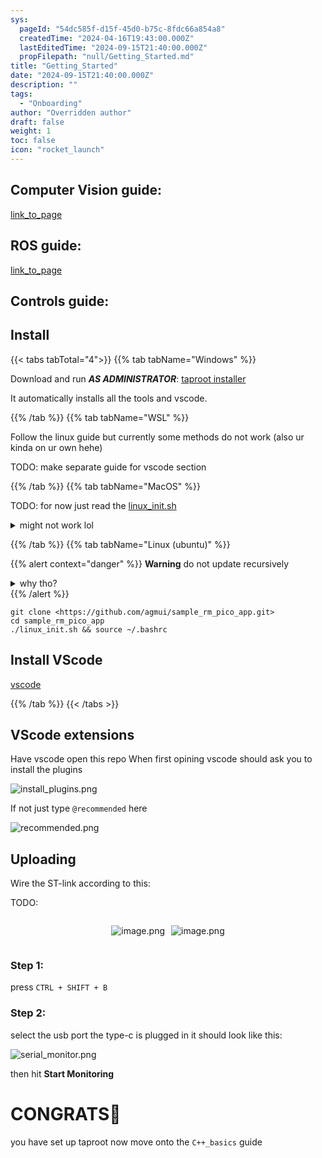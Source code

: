 ```yaml
---
sys:
  pageId: "54dc585f-d15f-45d0-b75c-8fdc66a854a8"
  createdTime: "2024-04-16T19:43:00.000Z"
  lastEditedTime: "2024-09-15T21:40:00.000Z"
  propFilepath: "null/Getting_Started.md"
title: "Getting_Started"
date: "2024-09-15T21:40:00.000Z"
description: ""
tags:
  - "Onboarding"
author: "Overridden author"
draft: false
weight: 1
toc: false
icon: "rocket_launch"
---
```


## Computer Vision guide:

[link_to_page](86d45bc0-388b-4d26-8848-44f255f73d0e)

## ROS guide:

[link_to_page](3c76c1de-ec8f-46d6-8b0a-294005edc2d5)

## Controls guide:

## Install

{{< tabs tabTotal="4">}}
{{% tab tabName="Windows" %}}

Download and run _**AS ADMINISTRATOR**_: [taproot installer](https://github.com/Thornbots/TeachingFreshies/releases/tag/1.0)

It automatically installs all the tools and vscode.

{{% /tab %}}
{{% tab tabName="WSL" %}}

Follow the linux guide but currently some methods do not work (also ur kinda on ur own hehe)

TODO: make separate guide for vscode section

{{% /tab %}}
{{% tab tabName="MacOS" %}}

TODO: for now just read the [linux_init.sh](https://github.com/agmui/sample_rm_pico_app/blob/main/linux_init.sh)

<details>
<summary>might not work lol</summary>

`brew install libusb pkg-config`

Next install: [vscode](https://code.visualstudio.com/Download)

</details>

{{% /tab %}}
{{% tab tabName="Linux (ubuntu)" %}}

{{% alert context="danger" %}}
**Warning** do not update recursively
<details>
<summary>why tho?</summary>
There are some submodules that may go on for a while (like tinyusb) and I highly
recommend you don't need to get them.
If you want to see what submodules I update just look in `linux_init.sh`
</details>
{{% /alert %}}

```shell
git clone <https://github.com/agmui/sample_rm_pico_app.git>
cd sample_rm_pico_app
./linux_init.sh && source ~/.bashrc
```

## Install VScode

[vscode](https://code.visualstudio.com/Download)

{{% /tab %}}
{{< /tabs >}}

## VScode extensions

Have vscode open this repo
When first opining vscode should ask you to install the plugins

![install_plugins.png](https://prod-files-secure.s3.us-west-2.amazonaws.com/d518164a-d88e-44d1-a4ee-3adb3bd8bce0/89bd30f0-1825-4e77-867b-0a41ce370880/install_plugins.png?X-Amz-Algorithm=AWS4-HMAC-SHA256&X-Amz-Content-Sha256=UNSIGNED-PAYLOAD&X-Amz-Credential=ASIAZI2LB466T62OPNZL%2F20250205%2Fus-west-2%2Fs3%2Faws4_request&X-Amz-Date=20250205T050806Z&X-Amz-Expires=3600&X-Amz-Security-Token=IQoJb3JpZ2luX2VjECUaCXVzLXdlc3QtMiJIMEYCIQCQA0Jbde3UC9q4SUQg9aHaAXeVS5Pr3yimBqHWoAPU1QIhAKjhPSd4KEENMu3FC0RUoS93IZyecHPkmCxCvOFctXKkKv8DCD4QABoMNjM3NDIzMTgzODA1IgxXh0TEPfzKiHNdjdkq3APsFN0HfLwhY6kmJ%2F3LYIkASPup91Xw%2Fk3ObvGfk95kVyUyVtQu0HGGZqTRSvrF7Ocog8w%2BaWsBMKjoRFLKeUIBul17rhFKlw1eXL5bebXspsKgqvXRV4P9%2B4G%2FoVnHl9mO2vFq%2BQgo71NhUKvQwuFo%2BHeJB5llNjlTASip4DKM2Fg8NbOkKYR8nNQJSHJEH2C80Hmp2Kk8asuAX0hHr9NXArqP5Iw%2FJ9DeiCvdcFPWpFKpg8%2Bh0RGkXYneTi%2FmQJePFQpJRjyWQhGCGy4JtTL35PMmeswnGkwNRrk7KIaatocfbI7aNwDI8qvc2sxAF%2BQVMYv3AcCwgMCEdpcBjB0YZxyCQwt6P0%2B%2BrgUHMq3pUovkhUZtH3l2aqlsJm4Z3QI1amORJfOGjSelzfJ7da1o2Kr5ziE5gshGoiBxo%2Fr2%2BOqFzVeWZMZxp6AK77fnt2uVQxxghpjStfD5POFUCalMkxifoQ3GVAa9Hy8Uyl0ITu7RRTog3eIYrCHgocQNGLPDpHK8lkCzsipHH3MCFCDqk%2BNPD%2FIFudIsdvS%2BxWWo1lQfU1k%2FURP%2BXn8fYKG1Lew0pjMZyuUZq9EYQ6B7dS%2F%2F6mJbnI8bkPWT1pSk9F4%2B%2Bx%2FiSugNEkwhS1AKNjCc34u9BjqkAQEMTiXWF24r8rn%2FM%2BN%2FXQRY%2FAt34%2BaZ6cwFLU1%2B5UHRJyC7zAEmrYupCYBVFkimQ5U7nGEJ7HwwHB7pBexoxcNYxsM9QFXdcpFAnZSPQrrLm7kiccRpjOtKDseiwhEjuQcGOKFJYcD7b04vfdcTNxWtu8Js%2Bg8LiqZ23g9MOJ1cOyhcze1bvo%2BMKrfDl3xhgqM0c83wz7Rzsjwz5vp%2BCGUJW0cI&X-Amz-Signature=549d1177fa4750e1d7a14cecf8578b804ba800db5c6673e15bb9a265e0aa6d30&X-Amz-SignedHeaders=host&x-id=GetObject)

If not just type `@recommended` here  

![recommended.png](https://prod-files-secure.s3.us-west-2.amazonaws.com/d518164a-d88e-44d1-a4ee-3adb3bd8bce0/61e661e9-5d85-4dfc-be0d-8d2097a5e793/recommended.png?X-Amz-Algorithm=AWS4-HMAC-SHA256&X-Amz-Content-Sha256=UNSIGNED-PAYLOAD&X-Amz-Credential=ASIAZI2LB466T62OPNZL%2F20250205%2Fus-west-2%2Fs3%2Faws4_request&X-Amz-Date=20250205T050806Z&X-Amz-Expires=3600&X-Amz-Security-Token=IQoJb3JpZ2luX2VjECUaCXVzLXdlc3QtMiJIMEYCIQCQA0Jbde3UC9q4SUQg9aHaAXeVS5Pr3yimBqHWoAPU1QIhAKjhPSd4KEENMu3FC0RUoS93IZyecHPkmCxCvOFctXKkKv8DCD4QABoMNjM3NDIzMTgzODA1IgxXh0TEPfzKiHNdjdkq3APsFN0HfLwhY6kmJ%2F3LYIkASPup91Xw%2Fk3ObvGfk95kVyUyVtQu0HGGZqTRSvrF7Ocog8w%2BaWsBMKjoRFLKeUIBul17rhFKlw1eXL5bebXspsKgqvXRV4P9%2B4G%2FoVnHl9mO2vFq%2BQgo71NhUKvQwuFo%2BHeJB5llNjlTASip4DKM2Fg8NbOkKYR8nNQJSHJEH2C80Hmp2Kk8asuAX0hHr9NXArqP5Iw%2FJ9DeiCvdcFPWpFKpg8%2Bh0RGkXYneTi%2FmQJePFQpJRjyWQhGCGy4JtTL35PMmeswnGkwNRrk7KIaatocfbI7aNwDI8qvc2sxAF%2BQVMYv3AcCwgMCEdpcBjB0YZxyCQwt6P0%2B%2BrgUHMq3pUovkhUZtH3l2aqlsJm4Z3QI1amORJfOGjSelzfJ7da1o2Kr5ziE5gshGoiBxo%2Fr2%2BOqFzVeWZMZxp6AK77fnt2uVQxxghpjStfD5POFUCalMkxifoQ3GVAa9Hy8Uyl0ITu7RRTog3eIYrCHgocQNGLPDpHK8lkCzsipHH3MCFCDqk%2BNPD%2FIFudIsdvS%2BxWWo1lQfU1k%2FURP%2BXn8fYKG1Lew0pjMZyuUZq9EYQ6B7dS%2F%2F6mJbnI8bkPWT1pSk9F4%2B%2Bx%2FiSugNEkwhS1AKNjCc34u9BjqkAQEMTiXWF24r8rn%2FM%2BN%2FXQRY%2FAt34%2BaZ6cwFLU1%2B5UHRJyC7zAEmrYupCYBVFkimQ5U7nGEJ7HwwHB7pBexoxcNYxsM9QFXdcpFAnZSPQrrLm7kiccRpjOtKDseiwhEjuQcGOKFJYcD7b04vfdcTNxWtu8Js%2Bg8LiqZ23g9MOJ1cOyhcze1bvo%2BMKrfDl3xhgqM0c83wz7Rzsjwz5vp%2BCGUJW0cI&X-Amz-Signature=6853b61eca438ca886dbf5ee5d3be05a04349bcc2c0dfe99e932c65b4d7ab6c2&X-Amz-SignedHeaders=host&x-id=GetObject)

## Uploading

Wire the ST-link according to this:

TODO:

<div style="display: flex;flex-direction: row; column-gap:10px; max-width: 630px;justify-content: center;">
<div>

![image.png](https://prod-files-secure.s3.us-west-2.amazonaws.com/d518164a-d88e-44d1-a4ee-3adb3bd8bce0/210ecb78-1116-4d7b-b9b7-2292f66fa2c2/image.png?X-Amz-Algorithm=AWS4-HMAC-SHA256&X-Amz-Content-Sha256=UNSIGNED-PAYLOAD&X-Amz-Credential=ASIAZI2LB466Y7KW52UW%2F20250205%2Fus-west-2%2Fs3%2Faws4_request&X-Amz-Date=20250205T050807Z&X-Amz-Expires=3600&X-Amz-Security-Token=IQoJb3JpZ2luX2VjECUaCXVzLXdlc3QtMiJHMEUCIQDxGWSZ6Otw5JsXyJKwoUm7U8VwDfVoJC%2FSfS0gOYrB7gIgFfCbX2eZYHogJPqyUBsN%2B23lTSteGDilfuFjvGCae2Iq%2FwMIPhAAGgw2Mzc0MjMxODM4MDUiDBfxhcGE1ec8wZFs1yrcAyomN%2BrgSjpdgrr7m7ftS1ze7XoQNZALxP4gCpyUVGkKerp2z5rEDONLuwBGLC2TUN0YqaINfAIcials7TBDNblCSawksstSnLdS6zdwuZK2D354kEzD%2BoPlrgBOtTafaqqi0MJaG4rJv5vN4qSm58nKA%2F0nZfRQOgErcmJ%2FD4cA0XkiY%2Feuukzbf4KfRS6BYo0qs5QtqFTG1PwON4eDG6X3isKuNP0hbbEnTvivauIzO2C6t85z7jNWMlv4LRuPb5DIFGPbGNxfd6Rh7HY8zY%2F2%2FUV1V8lZLs4%2FYAsEchc%2BfSk5efBCMZZAP9tqSY7ZH1HF9%2BmSU6%2FlxjT1x6T5A1cTovYjuqTOWjJQvTEMhpPaGOAmSD5GJXg7k9jMKapi3xrljR%2BAE2%2BSCnukDbBTTOZ%2F3CoRg%2BCPrXkm1cLIIDixD3letCVB4KlhkldxFyVLvgj0fttfY91g9ZuoI6QOAHhWDIpkOsb2eQi75IltMwpnJLeNrz7Y4aJcY4kcOEoUT5QD2QZpfpMj5kBPohusWONCRb25Lk4x9CeQljQFBKgUS1g2Nw%2FRoQm3sbcRvcgm3jMal4IOGHN671kJfm8Yhh7UMZpDfBjC8%2BnrCJiFeRu1vmurnvlhJDivtj7MMNzfi70GOqUBwPP0o17G5qCpAds72Adwn2sby2d5QNzQ3drj8sdpkqlfNuQbbYSxmvIhre8%2FjuesGKgDiMdd8JZaiqYf0XMjqXyJSu%2F5dRpRPREQy9EtMP0ByzdaFAAQrAgEXtdv3edaKDq%2BXJwN8zxkufsHziqojSh70hJW2SiMvoKcuVzmXYT09Ql8hUUU2wfFXZVVCm8IBPGWkF4kM54F9IjMHk6rl75RzR4K&X-Amz-Signature=234fa485563ff0361e545ac7f2ce1557bcad4b782a8c48d93091b588417a7064&X-Amz-SignedHeaders=host&x-id=GetObject)

</div>
<div>

![image.png](https://prod-files-secure.s3.us-west-2.amazonaws.com/d518164a-d88e-44d1-a4ee-3adb3bd8bce0/33a0fd0f-8ca6-4a86-8e09-26e95ded1fff/image.png?X-Amz-Algorithm=AWS4-HMAC-SHA256&X-Amz-Content-Sha256=UNSIGNED-PAYLOAD&X-Amz-Credential=ASIAZI2LB466Y7NR6N46%2F20250205%2Fus-west-2%2Fs3%2Faws4_request&X-Amz-Date=20250205T050808Z&X-Amz-Expires=3600&X-Amz-Security-Token=IQoJb3JpZ2luX2VjECUaCXVzLXdlc3QtMiJGMEQCIDsghc58DIfvm%2FLCa3y8hJeMNml%2FO%2FVlAMkKfQtD7bf2AiBDDrtG2khmnJkp5h1TYmFsz5k67jgUUpnluD68T%2F2cRyr%2FAwg%2BEAAaDDYzNzQyMzE4MzgwNSIM4KyjU9I4obY0kf1%2FKtwDxLbs%2FSeCLs3%2BtjH8uPO2r3hvmabagLV4O2BDlYexh661qtGWXZNNxFxvdg8RIkYvz5FOx3TRp00UA2A7sAg7c1GD2xt0Lfbu32tC9QE%2Br%2BMJ%2BC0aJ6jPf%2BqPocSikzTv40T2hyUHF7ch0%2FBI82K8JaXtMybYRMK%2Fsd3nFMJDOmT7zq2DBzGfNPA66AlUjv478xaZgZ1DBQBfXNjYcxmi7jwQRjAybFOHCldHZVjnkGUeRdE5H1xa3JoQFzMSCxFSxU5mZXS34Uoi98FcUkGwycBUUf2RrWJKzkkpo2%2Fzt1PHPZhJTndZ1YQZqkmijIUr%2Fg%2Bt53%2BilQVHa%2B04Cv9WABqByWrBuJtk78A6SS1OlSBtjOUAjM7lKykbKewUZ2WVGTS8k6nU%2Bkgz5nsczBuD4qxH2%2BuVei%2Fsf0MF6FoPmuYTRRUtbSTOB9H4bJkCLQBSp7vnVHkQZiLAi3Cz%2B7nDbZdYfcawr6Q9i9sYcgNZpmLvL6yC%2BnTBm2k5ME1rQ5fZXJg3UHajXpcxD9jXx2KtWicI96%2BIhMA9qFNTwVsC6ptaiJ3p1AasqB7J3Vz3mrFKZoB7%2BLRIL3ZSDHqTSuC3SOyoddPxSiiJ9V9hZxtpHtMlww8eCzyG9XQvqHkw6t6LvQY6pgGeKEI5rC4J1xbDsXW%2BpedsrSrSGA%2FiovIw%2B9K%2F4EYKUFqWmHsPVTP1R5j8zrmw03tK0xvvUrA%2FlbdgbE5vZGO3Sn3sRemFDoEOXmjVsDWQblfB4CblC1pw25efvEg90wU%2Bxg%2BbtIDIU5Paq6LfqbXH7oq%2FIpgr8LMkZuTl6EdTlP%2BmLhFwvSlKm30kxM%2BN%2BseCLJL0%2FU1zcFBU%2FgECPs68fei4Donh&X-Amz-Signature=e8d4257ba7ffe7f3870c8ef1b3d24ec63462db73ff434b3eda93717ad13fa79d&X-Amz-SignedHeaders=host&x-id=GetObject)

</div>
</div>

### Step 1:

press `CTRL + SHIFT + B`

### Step 2:

select the usb port the type-c is plugged in it should look like this:

![serial_monitor.png](https://prod-files-secure.s3.us-west-2.amazonaws.com/d518164a-d88e-44d1-a4ee-3adb3bd8bce0/f03f4774-05d4-4393-b6a0-d5efb6d315ab/serial_monitor.png?X-Amz-Algorithm=AWS4-HMAC-SHA256&X-Amz-Content-Sha256=UNSIGNED-PAYLOAD&X-Amz-Credential=ASIAZI2LB466T62OPNZL%2F20250205%2Fus-west-2%2Fs3%2Faws4_request&X-Amz-Date=20250205T050806Z&X-Amz-Expires=3600&X-Amz-Security-Token=IQoJb3JpZ2luX2VjECUaCXVzLXdlc3QtMiJIMEYCIQCQA0Jbde3UC9q4SUQg9aHaAXeVS5Pr3yimBqHWoAPU1QIhAKjhPSd4KEENMu3FC0RUoS93IZyecHPkmCxCvOFctXKkKv8DCD4QABoMNjM3NDIzMTgzODA1IgxXh0TEPfzKiHNdjdkq3APsFN0HfLwhY6kmJ%2F3LYIkASPup91Xw%2Fk3ObvGfk95kVyUyVtQu0HGGZqTRSvrF7Ocog8w%2BaWsBMKjoRFLKeUIBul17rhFKlw1eXL5bebXspsKgqvXRV4P9%2B4G%2FoVnHl9mO2vFq%2BQgo71NhUKvQwuFo%2BHeJB5llNjlTASip4DKM2Fg8NbOkKYR8nNQJSHJEH2C80Hmp2Kk8asuAX0hHr9NXArqP5Iw%2FJ9DeiCvdcFPWpFKpg8%2Bh0RGkXYneTi%2FmQJePFQpJRjyWQhGCGy4JtTL35PMmeswnGkwNRrk7KIaatocfbI7aNwDI8qvc2sxAF%2BQVMYv3AcCwgMCEdpcBjB0YZxyCQwt6P0%2B%2BrgUHMq3pUovkhUZtH3l2aqlsJm4Z3QI1amORJfOGjSelzfJ7da1o2Kr5ziE5gshGoiBxo%2Fr2%2BOqFzVeWZMZxp6AK77fnt2uVQxxghpjStfD5POFUCalMkxifoQ3GVAa9Hy8Uyl0ITu7RRTog3eIYrCHgocQNGLPDpHK8lkCzsipHH3MCFCDqk%2BNPD%2FIFudIsdvS%2BxWWo1lQfU1k%2FURP%2BXn8fYKG1Lew0pjMZyuUZq9EYQ6B7dS%2F%2F6mJbnI8bkPWT1pSk9F4%2B%2Bx%2FiSugNEkwhS1AKNjCc34u9BjqkAQEMTiXWF24r8rn%2FM%2BN%2FXQRY%2FAt34%2BaZ6cwFLU1%2B5UHRJyC7zAEmrYupCYBVFkimQ5U7nGEJ7HwwHB7pBexoxcNYxsM9QFXdcpFAnZSPQrrLm7kiccRpjOtKDseiwhEjuQcGOKFJYcD7b04vfdcTNxWtu8Js%2Bg8LiqZ23g9MOJ1cOyhcze1bvo%2BMKrfDl3xhgqM0c83wz7Rzsjwz5vp%2BCGUJW0cI&X-Amz-Signature=b339936f8a5c074bd9aef9e756bebda70dab96074506e55ff8cc222ebc5da644&X-Amz-SignedHeaders=host&x-id=GetObject)

then hit **Start Monitoring**

# CONGRATS🎉

you have set up taproot now move onto the `C++_basics` guide
